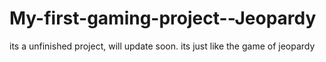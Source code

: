 # My-first-gaming-project--Jeopardy
its a unfinished project, will update soon. its just like the game of jeopardy 
